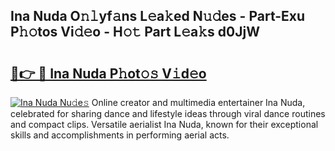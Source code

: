 ## Ina Nuda O𝚗𝚕yf𝚊ns L𝚎a𝚔ed N𝚞𝚍es - Part-Exu P𝚑𝚘tos Vi𝚍𝚎o - H𝚘𝚝 Part L𝚎a𝚔s d0JjW

# <h2><a href="http://kfdsy6.oniu.top/?m=Ina+Nuda">🔗👉 🔴 Ina Nuda P𝚑ot𝚘𝚜 V𝚒d𝚎o</a></h2>

[![Ina Nuda Nu𝚍e𝚜](https://i.imgur.com/0qMVB7G.gif)](http://kfdsy6.oniu.top/?m=Ina+Nuda)
Online creator and multimedia entertainer Ina Nuda, celebrated for sharing dance and lifestyle ideas through viral dance routines and compact clips. Versatile aerialist Ina Nuda, known for their exceptional skills and accomplishments in performing aerial acts.  
